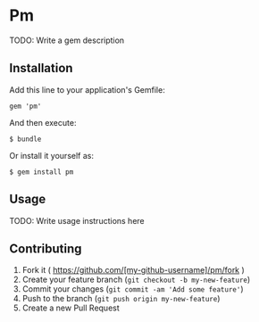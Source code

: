# Pm

TODO: Write a gem description

## Installation

Add this line to your application's Gemfile:

    gem 'pm'

And then execute:

    $ bundle

Or install it yourself as:

    $ gem install pm

## Usage

TODO: Write usage instructions here

## Contributing

1. Fork it ( https://github.com/[my-github-username]/pm/fork )
2. Create your feature branch (`git checkout -b my-new-feature`)
3. Commit your changes (`git commit -am 'Add some feature'`)
4. Push to the branch (`git push origin my-new-feature`)
5. Create a new Pull Request
